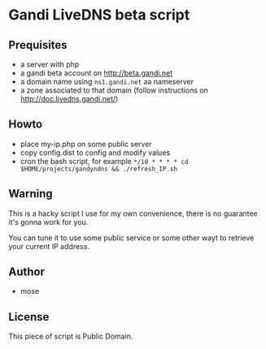 Gandi LiveDNS beta script
===========================

Prequisites
-----------------
- a server with php
- a gandi beta account on http://beta.gandi.net
- a domain name using `ns1.gandi.net` aa nameserver
- a zone associated to that domain (follow instructions on http://doc.livedns.gandi.net/)

Howto
---------
- place my-ip.php on some public server
- copy config.dist to config and modify values
- cron the bash script, for example
  `*/10 * * * * cd $HOME/projects/gandyndns && ./refresh_IP.sh`

Warning
-------------
This is a hacky script I use for my own convenience, there is no guarantee it's gonna work for you.

You can tune it to use some public service or some other wayt to retrieve your current IP address.

Author
---------------
- mose

License
------------
This piece of script is Public Domain.
